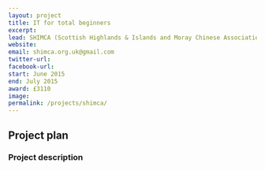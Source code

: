 ```yaml
---
layout: project
title: IT for total beginners
excerpt: 
lead: SHIMCA (Scottish Highlands & Islands and Moray Chinese Association)
website: 
email: shimca.org.uk@gmail.com 
twitter-url:
facebook-url: 
start: June 2015
end: July 2015
award: £3110 
image:
permalink: /projects/shimca/ 
---
```


## Project plan

### Project description
